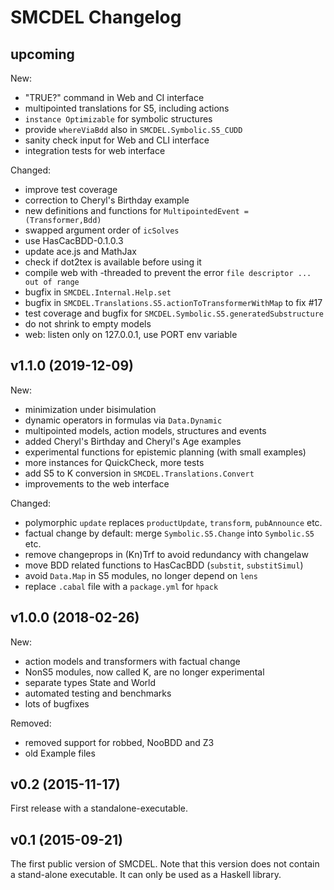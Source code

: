 # SMCDEL Changelog

## upcoming

New:

- "TRUE?" command in Web and CI interface
- multipointed translations for S5, including actions
- `instance Optimizable` for symbolic structures
- provide `whereViaBdd` also in `SMCDEL.Symbolic.S5_CUDD`
- sanity check input for Web and CLI interface
- integration tests for web interface

Changed:

- improve test coverage
- correction to Cheryl's Birthday example
- new definitions and functions for `MultipointedEvent = (Transformer,Bdd)`
- swapped argument order of `icSolves`
- use HasCacBDD-0.1.0.3
- update ace.js and MathJax
- check if dot2tex is available before using it
- compile web with -threaded to prevent the error `file descriptor ... out of range`
- bugfix in `SMCDEL.Internal.Help.set`
- bugfix in `SMCDEL.Translations.S5.actionToTransformerWithMap` to fix #17
- test coverage and bugfix for `SMCDEL.Symbolic.S5.generatedSubstructure`
- do not shrink to empty models
- web: listen only on 127.0.0.1, use PORT env variable

## v1.1.0 (2019-12-09)

New:

- minimization under bisimulation
- dynamic operators in formulas via `Data.Dynamic`
- multipointed models, action models, structures and events
- added Cheryl's Birthday and Cheryl's Age examples
- experimental functions for epistemic planning (with small examples)
- more instances for QuickCheck, more tests
- add S5 to K conversion in `SMCDEL.Translations.Convert`
- improvements to the web interface

Changed:

- polymorphic `update` replaces `productUpdate`, `transform`, `pubAnnounce` etc.
- factual change by default: merge `Symbolic.S5.Change` into `Symbolic.S5` etc.
- remove changeprops in (Kn)Trf to avoid redundancy with changelaw
- move BDD related functions to HasCacBDD (`substit`, `substitSimul`)
- avoid `Data.Map` in S5 modules, no longer depend on `lens`
- replace `.cabal` file with a `package.yml` for `hpack`


## v1.0.0  (2018-02-26)

New:

- action models and transformers with factual change
- NonS5 modules, now called K, are no longer experimental
- separate types State and World
- automated testing and benchmarks
- lots of bugfixes

Removed:

- removed support for robbed, NooBDD and Z3
- old Example files


## v0.2  (2015-11-17)

First release with a standalone-executable.


## v0.1  (2015-09-21)

The first public version of SMCDEL. Note that this version does not contain a
stand-alone executable. It can only be used as a Haskell library.
